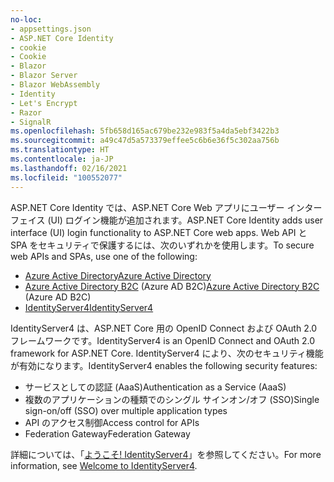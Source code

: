 ```yaml
---
no-loc:
- appsettings.json
- ASP.NET Core Identity
- cookie
- Cookie
- Blazor
- Blazor Server
- Blazor WebAssembly
- Identity
- Let's Encrypt
- Razor
- SignalR
ms.openlocfilehash: 5fb658d165ac679be232e983f5a4da5ebf3422b3
ms.sourcegitcommit: a49c47d5a573379effee5c6b6e36f5c302aa756b
ms.translationtype: HT
ms.contentlocale: ja-JP
ms.lasthandoff: 02/16/2021
ms.locfileid: "100552077"
---
```

<span data-ttu-id="389ae-101">ASP.NET Core Identity では、ASP.NET Core Web アプリにユーザー インターフェイス (UI) ログイン機能が追加されます。</span><span class="sxs-lookup"><span data-stu-id="389ae-101">ASP.NET Core Identity adds user interface (UI) login functionality to ASP.NET Core web apps.</span></span> <span data-ttu-id="389ae-102">Web API と SPA をセキュリティで保護するには、次のいずれかを使用します。</span><span class="sxs-lookup"><span data-stu-id="389ae-102">To secure web APIs and SPAs, use one of the following:</span></span>

* [<span data-ttu-id="389ae-103">Azure Active Directory</span><span class="sxs-lookup"><span data-stu-id="389ae-103">Azure Active Directory</span></span>](/azure/api-management/api-management-howto-protect-backend-with-aad)
* <span data-ttu-id="389ae-104">[Azure Active Directory B2C](/azure/active-directory-b2c/active-directory-b2c-custom-rest-api-netfw) (Azure AD B2C)</span><span class="sxs-lookup"><span data-stu-id="389ae-104">[Azure Active Directory B2C](/azure/active-directory-b2c/active-directory-b2c-custom-rest-api-netfw) (Azure AD B2C)</span></span>
* [<span data-ttu-id="389ae-105">IdentityServer4</span><span class="sxs-lookup"><span data-stu-id="389ae-105">IdentityServer4</span></span>](https://identityserver.io)

<span data-ttu-id="389ae-106">IdentityServer4 は、ASP.NET Core 用の OpenID Connect および OAuth 2.0 フレームワークです。</span><span class="sxs-lookup"><span data-stu-id="389ae-106">IdentityServer4 is an OpenID Connect and OAuth 2.0 framework for ASP.NET Core.</span></span> <span data-ttu-id="389ae-107">IdentityServer4 により、次のセキュリティ機能が有効になります。</span><span class="sxs-lookup"><span data-stu-id="389ae-107">IdentityServer4 enables the following security features:</span></span>

* <span data-ttu-id="389ae-108">サービスとしての認証 (AaaS)</span><span class="sxs-lookup"><span data-stu-id="389ae-108">Authentication as a Service (AaaS)</span></span>
* <span data-ttu-id="389ae-109">複数のアプリケーションの種類でのシングル サインオン/オフ (SSO)</span><span class="sxs-lookup"><span data-stu-id="389ae-109">Single sign-on/off (SSO) over multiple application types</span></span>
* <span data-ttu-id="389ae-110">API のアクセス制御</span><span class="sxs-lookup"><span data-stu-id="389ae-110">Access control for APIs</span></span>
* <span data-ttu-id="389ae-111">Federation Gateway</span><span class="sxs-lookup"><span data-stu-id="389ae-111">Federation Gateway</span></span>

<span data-ttu-id="389ae-112">詳細については、「[ようこそ! IdentityServer4](https://docs.identityserver.io/en/latest/index.html)」を参照してください。</span><span class="sxs-lookup"><span data-stu-id="389ae-112">For more information, see [Welcome to IdentityServer4](https://docs.identityserver.io/en/latest/index.html).</span></span>

